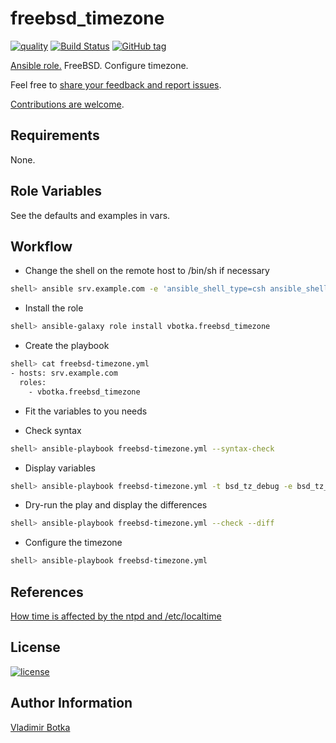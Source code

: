 # freebsd_timezone

[![quality](https://img.shields.io/ansible/quality/27910)](https://galaxy.ansible.com/vbotka/freebsd_timezone)
[![Build Status](https://app.travis-ci.com/vbotka/ansible-freebsd-timezone.svg?branch=master)](https://app.travis-ci.com/vbotka/ansible-freebsd-timezone)
[![GitHub tag](https://img.shields.io/github/v/tag/vbotka/ansible-freebsd-timezone)](https://github.com/vbotka/ansible-freebsd-timezone/tags)

[Ansible role.](https://galaxy.ansible.com/vbotka/freebsd_timezone/) FreeBSD. Configure timezone.

Feel free to [share your feedback and report issues](https://github.com/vbotka/ansible-freebsd-timezone/issues).

[Contributions are welcome](https://github.com/firstcontributions/first-contributions).


## Requirements

None.


## Role Variables

See the defaults and examples in vars.


## Workflow

* Change the shell on the remote host to /bin/sh if necessary

```bash
shell> ansible srv.example.com -e 'ansible_shell_type=csh ansible_shell_executable=/bin/csh' -a 'sudo pw usermod freebsd -s /bin/sh'
```

* Install the role

```bash
shell> ansible-galaxy role install vbotka.freebsd_timezone
```

* Create the playbook

```bash
shell> cat freebsd-timezone.yml
- hosts: srv.example.com
  roles:
    - vbotka.freebsd_timezone
```

* Fit the variables to you needs

* Check syntax

```bash
shell> ansible-playbook freebsd-timezone.yml --syntax-check
```

* Display variables

```bash
shell> ansible-playbook freebsd-timezone.yml -t bsd_tz_debug -e bsd_tz_debug=true
```

* Dry-run the play and display the differences

```bash
shell> ansible-playbook freebsd-timezone.yml --check --diff
```

* Configure the timezone

```bash
shell> ansible-playbook freebsd-timezone.yml
```


## References

[How time is affected by the ntpd and /etc/localtime](http://serverfault.com/questions/303517/how-time-is-affected-by-the-ntpd-and-etc-localtime)


## License

[![license](https://img.shields.io/badge/license-BSD-red.svg)](https://www.freebsd.org/doc/en/articles/bsdl-gpl/article.html)


## Author Information

[Vladimir Botka](https://botka.info)
